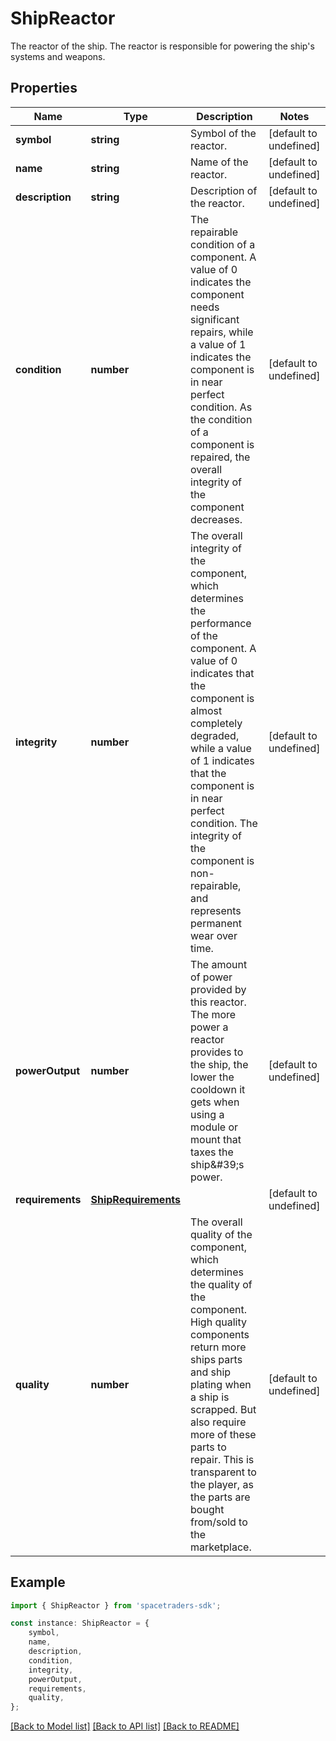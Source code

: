 # ShipReactor

The reactor of the ship. The reactor is responsible for powering the ship\'s systems and weapons.

## Properties

Name | Type | Description | Notes
------------ | ------------- | ------------- | -------------
**symbol** | **string** | Symbol of the reactor. | [default to undefined]
**name** | **string** | Name of the reactor. | [default to undefined]
**description** | **string** | Description of the reactor. | [default to undefined]
**condition** | **number** | The repairable condition of a component. A value of 0 indicates the component needs significant repairs, while a value of 1 indicates the component is in near perfect condition. As the condition of a component is repaired, the overall integrity of the component decreases. | [default to undefined]
**integrity** | **number** | The overall integrity of the component, which determines the performance of the component. A value of 0 indicates that the component is almost completely degraded, while a value of 1 indicates that the component is in near perfect condition. The integrity of the component is non-repairable, and represents permanent wear over time. | [default to undefined]
**powerOutput** | **number** | The amount of power provided by this reactor. The more power a reactor provides to the ship, the lower the cooldown it gets when using a module or mount that taxes the ship\&#39;s power. | [default to undefined]
**requirements** | [**ShipRequirements**](ShipRequirements.md) |  | [default to undefined]
**quality** | **number** | The overall quality of the component, which determines the quality of the component. High quality components return more ships parts and ship plating when a ship is scrapped. But also require more of these parts to repair. This is transparent to the player, as the parts are bought from/sold to the marketplace. | [default to undefined]

## Example

```typescript
import { ShipReactor } from 'spacetraders-sdk';

const instance: ShipReactor = {
    symbol,
    name,
    description,
    condition,
    integrity,
    powerOutput,
    requirements,
    quality,
};
```

[[Back to Model list]](../README.md#documentation-for-models) [[Back to API list]](../README.md#documentation-for-api-endpoints) [[Back to README]](../README.md)
